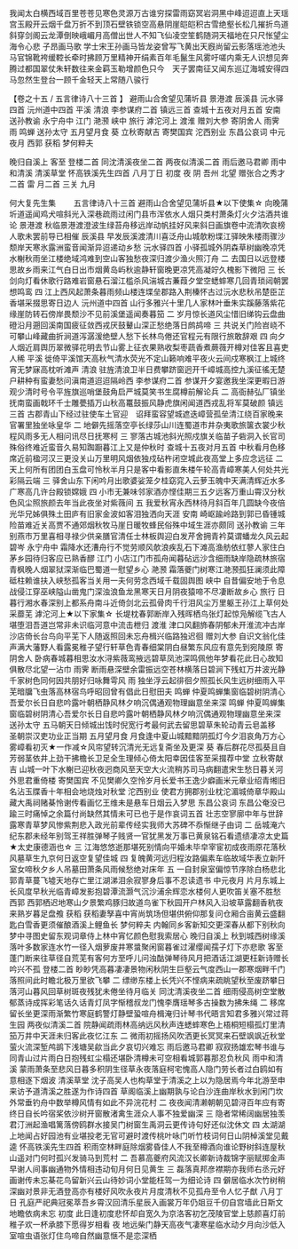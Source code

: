 <!-- { "loadSidebar": true } -->
我闻太白横西域百里苍苍见寒色灵源万古谁穷探雷雨窈冥岩洞黑中峰迢迢直上天瑶宫玉殿开云烟千盘万折不到顶石壁铁锁空高悬阴崖皑皑积古雪绝壑长松几摧折鸟道斜穿剑阁云龙潭倒映峨嵋月高僧出世人不知飞仙凌空笙鹤随洞天福地在只尺怅望尘海令心悲
子昂画马歌 
学士宋王孙画马皆龙姿曾写飞黄出天廐尚留云影落瑶池池头马官锦靴袴缓鞚长牵时拂顾万里精神开绢素百年毛鬣生风雾吁嗟内乘无人识想见奔腾过都国翠仗朱轩数往来金羁玉勒增颜色只今　天子罢南征又闻东巡辽海城安得四马忽然生登台一顾千金轻天上常随八骏行

【卷之十五 / 五言律诗八十三首 】
避雨山合舍望见蒲圻县 
景港渡
辰溪县
沅水驿四首
沅州道中四首 
平溪 
清浪 
李参谋府二首 
镇远三首 
查城十五夜对月五首
安南 
送孙教谕 
永宁舟中
江门 
滟滪 
峡中 
旅行 
滹沱河上 
渡淮 
赠刘大参 
寄阴舍人 
雨霁 
雨
鸣蝉 
送孙太守 
五月望月食
葵
立秋寄献吉
寄樊国宾 
沱西别业 
东昌公哀词
中元夜月 
西郭 
获稻 
梦何粹夫 

晚归自溪上
客至 
登楼二首 
同沈清溪夜坐二首 
两夜似清溪二首
雨后邀马君卿 
雨中和清溪
清溪草堂 
怀高铁溪先生四首 
八月丁日 
初度 
夜
阴
吾州 
北望 
赠张合之秀才二首 
雷
月二首
三关 
九月

何大复先生集 　　五言律诗八十三首
避雨山合舍望见蒲圻县★以下使集☆
向晚蒲圻道遥闻鸡犬喧斜光入深巷疏雨过闲门县市浑依水人烟只类村萧条灯火夕沽酒共谁论
景港渡 
秋临景港渡澄波生绿苔舟移远岸动帆挂好风来斜日画旗卷中流清吹哀榜人歌未罢前导已相催
辰溪县 
早发辰溪渡清川喜泛舟山城欹粉堞江驿映朱楼雨骤沙颓岸天寒氷露洲蛮音闻渐异迢递动乡愁
沅水驿四首 
小驿孤城外阴森草树幽晚凉凭水榭秋雨坐江楼绝域鸿难到空山客独愁夜深归渡少渔火照汀舟
二 去国日以远登楼思故乡雨来江气白日出市烟黄岛屿秋逾静轩窗晚更凉凭高凝竚久槐影下微阳
三 长剑向灯看休歌行路难岩窗悬石溜江槛杀风湍城古蒹葭夕堂空蟋蟀寒几回青琐闼朝罢想鸣鸾
四 江上西风起萧条暮雨频山楼连堞垒郡路入荆榛怀古过沅水悲秋吊楚臣芷香堪采掇思寄日边人
沅州道中四首
山行多雅兴十里几人家林叶垂朱实蹊藤落紫花缘崖防转石傍岸畏颓沙不见前溪堡遥闻奏暮笳
二 岁月惊长道风尘惜旧绨钩云盘曲磴沿月遡回溪南国疲征敛西戎厌鼓鼙山深正愁绝落日鹧鸪啼
三 共说关门险岧峣不可攀山峰藏曲折涧道泻潺湲绝壁人愁下长林鸟倦还官程元有限行旅敢辞艰
四 向夕人烟近肩舆历翠微驿花明去节山雾上征衣果熟收梨枣蔬香煮蕨薇开樽对佳客且喜吏人稀
平溪
徙倚平溪馆天高秋气清水荧光不定山籁响难平夜火云间戍寒枫江上城终宵无梦寐高枕听滩声
清浪
驻旌清浪卫半日费攀跻窗迥开千嶂城高控九溪征徭无楚户耕种有蛮妻愁问滇南道迢迢隔岭西
李参谋府二首
参谋开夕宴邀我坐深更暇日游观少清时号令平旌旗巡哨堡鼓角启严城莫笑书生腐樽前解论兵
二 高衙赫弘厂镇坐抚南蛮画戟环千士雕甍插万山秋高鼍鼓振风静虎旗闲闻道西戎乱将军莫破颜
镇远三首
古郡青山下经过驻使车土官迎　诏拜蛮容望城遮迭嶂营孤垒清江绕百家晚来官署里独坐咏皇华
二 地僻先摇落空亭长绿莎山川连蜀道市井杂夷歌旅箧衣裳少秋程风雨多无人相问讯尽日抚寒柯
三 寥落古城池斜光照戍旗关临苗子砦洞入长官司殊俗终难近蛮音久易知踟蹰暮江上又是仲秋时
查城十五夜对月五首
中秋看月色移席近前楹河汉三更没关山万里明风烟依独戍砧杵闭空城此夜高堂上多应念远征
二 天上何所有团团白玉盘可怜秋半月只是客中看影直朱楼午轮高青嶂寒美人何处共光彩隔云端
三 驿舍山东下闲吟月出歌婆娑笼夕桂窈窕入云萝玉魄中天满清辉近水多广寒高几许台殿锁嫦娥
四 小市无兼味邻家酒亦悭佳期三五夕远客万重山霄汉分秋色风尘照旅颜去年当此夜坐对紫薇间
五 我爱秋宵永西林待月斜百年几圆缺今夜倍光华兄姊俱殊土田庐有旧家金波如客泪独洒向天涯
安南
崎岖踰岭路到郭已昏锺城险苗难近关高贾不通郊烟秋牧马崖日暖牧蜂民俗殊中域生涯亦颇同
送孙教谕
三年别燕市万里喜相寻禄少供亲膳官清任士林板舆迎白发芹舍拥青衿莫谓蟠龙久风云起碧岑
永宁舟中
霜降水还漕舟行不觉劳顺风欹浪疾乱石下滩高渔舫依红蓼人家住白茅乡园待归客应已熟香醪
江门
小店江门市孤舟闻暮砧远沙含细雨缺岸隐疏林旅宿青枫晚人烟翠狱深渐临巴蜀道一慰望乡心
滟滪
霜落夔门树寒江滟滪孤狂澜须此障砥柱赖谁扶入峡愁孤客当关用一夫何劳念西域千载固舆图
峡中
自昔偏安地于令息战侵江穿巫峡隘山凿鬼门深浊浪鱼龙黑寒天日月阴夜猿啼不尽凄断故乡心
旅行
日暮行湘水春深别上都系舟南斗近倚剑北云孤骨肉千行泪风尘万里躯王孙江上草何处采蘼芜
滹沱河上★以下家集☆
长堤枕春郭断岸入残晖栖鸟张灯起惊凫解缆飞古人堪堕泪吾道岂常非未识临河意中流击枻归
渡淮
津口风翻斾春阴郁未开淮流冲古岸沙店倚长台鸟向平芜下人随返照回未忘舟楫兴临路独迟徊
赠刘大参
自识文翁化佳声满大藩野人看露冕稚子望行轩草色青春细棠阴白昼繁东风应有意先到宛陵原
寄阴舍人
卧病春城暮相思汝水浔紫薇鸾掖远碧草凤池深鸣佩他年梦看花此日心故知俱散尽北望一沾巾
雨霁
断雨悬深壁余雷振远空苍林横落日碧涧下残虹万井波光静千家树色同何因共朋好归咏舞雩风
雨
独坐浮云起徘徊夕照孤长风生远树细雨入平芜暗牖飞虫落高林宿鸟呼昭回曾有倡此日慰田夫
鸣蝉
仲夏鸣蝉集窗临碧树阴清心吾爱尔长日自悲吟露叶朝栖静风林夕响沉偶通观物理幽意坐来深
鸣蝉
仲夏鸣蝉集窗临碧树阴清心吾爱尔长日自悲吟露叶朝栖静风林夕响沉偶通观物理幽意坐来深
送孙太守
五马朝天日倾城出饯时倪宽行考最何武去留思碧草朱轮动青云皂盖移　圣朝崇汉吏功业正当期
五月望月食 
月食逢中夏山城黯黯阴孤灯今夕泪哀角万方心雾嶂看初灭★一作减☆风帘望转沉清光无远复斋坐及更深
葵 
春后群花尽孤葵且自芳弱茎依井上劲干拂檐长卫足全生理倾心倚太阳幸因佳客至采掇荐中堂
立秋寄献吉 
山城一叶下水榭已迎秋夜迥商风至天空大火流稍苏司马病翻遣宋生愁日暮关河外思君重倚楼
寄樊国宾
不见樊卿久空怜岁月长爱书王逸少癖画米元章业绍青缃旧名沾玉牒香十年相会地烧烛对秋堂
沱西别业
使君方拥郡别业枕沱湄城倚章华殿山藏大禹祠赌棊怜谢传看画忆王维未是悬车日烟云入梦思
东昌公哀词 
东昌公奄没已踰三时痛悼之余篇付尚缺然其情未可已也于是作哀词五首
壮志空寥廓中年与世辞露寒青草梦风惨紫荆悲入政光前辈传经实我师大苏碑不忝惭继子由词
二 岳城淹六纪东郡未经年别驾王祥胜弹琴子贱贤一官犹黑发万事已黄泉铭石看遗绩凄凉太史篇★太史康德涵也☆
三 江海悠悠逝那堪死别情向平婚未毕皁宰宦初成夜雨原花落秋风墓草生九京何日返空复望佳城
四 复魄黄河远归程汝路偏素车临故域华表立新阡室女啼秋夕乡人吊墓田萧条风雨候愁绝对床年
五 一自封泉室偏惊节序除白杨悲北郭青草蔓飞墟天地存亡里江湖涕泪余寂寥身后事不忍读遗书
中元夜月
片月东城上长风度早秋光临青嶂发影抱碧潭流灏气沉沙浦余辉恋水楼何人更吹笛关塞不胜愁
西郭
西郭栖迟地寒山夕景繁鸡豚归故道鸟雀下秋园开户林风入沿坡草露翻香秔夜来熟岁暮足盘飧
获稻
获稻妻孥喜中宵尚筑场但堪供俯仰那复问仓厢合亩黄云盛翻匙白雪香更须催酿酒溪上鲤鱼长
梦何粹夫
内翰同乡客新知交更深春从都下别秋向梦中寻图史留东观词章侍上林中宵忆颜色慰我索居心
晚归自溪上 
秋到城西树缘溪落叶多数家连水竹一径入烟萝废井寒螀聚闲窗暮雀过濯缨闻孺子灯下亦悲歌
客至
蓬门断来往草径自荒芜有客何方至呼儿问浊酤弹琴待风月把酒话江湖更枉新诗赠长吟兴不孤
登楼二首
眇眇凭高暮凄凄景物闲秋阴生巨壑云气度西山一郡寒烟畔千门落照间此时瞻北极万里欲飞攀
二 缥缈东楼上长凭兴不悭病来疏眺望秋至废跻攀日落河山暮风回草树斑夜残犹未倦坐待月临关
同沈清溪夜坐二首
细雨侵高树空堂散郁蒸诗成挥彩笔话久话青灯凤字惭稽叔龙门愧李膺瑶琴多古操数为拂朱绳
二 移席留长坐更深雨渐繁竹寒庭鹤警灯静壁蛩喧舟楫淹归计琴书代晤言知君多雅兴常过蒋生园
两夜似清溪二首
院静闻疏雨林高纳远风秋声连蟋蟀寒色上梧桐短榻孤灯里清笳万井中天涯未归客此夜忆江东
二 微雨初摇扬风吹洒更长冥冥来石壁飒飒近秋堂萤火流深堑鸬鹚下浅塘吴歈当此夕哀切兴难忘
雨后邀马君卿
寂寂扬雄宏琴书谁与同青山过片雨白日抱残虹尘榻还堪卧清樽未可空相看城郭暮那忍负秋风
雨中和清溪 
蒙雨萧条至悲风日暮多积阴生径草永夜落庭柯宅愧高人隐门劳长者过白鸥如有意相逐下烟波
清溪草堂
沈子高吴人也构草堂于清溪之上以为隐居焉今年北游至申来访予道清溪之胜遂为作诗四首
草阁临溪上幽期孰与论白沙连曲岸秋水到闲门坎外常垂钓舟中数举樽风情有如此不异浣花村
二 夜夜闻清濑朝朝见碧浔百年应有寄终日自长吟宿桨依沙树开窗散渚禽生涯众人事不独爱幽深
三 隐者常稀阔幽居独羡君汀洲起渔唱篱落傍鸥群水接吴门树窗生禹洞云更传诗句好还似沈休文
四 太湖湖上地闻占好园池有业堪投老无官可避时渡传桃叶咏门听竹枝词何日山阴棹溪堂见戴逵
怀高铁溪先生四首
积雨空林畔庭除烟雾昏佳人不我至樽酒向谁论野树斜连屋秋山遥对门何时孤兴发骑马到荒村
二 吾慕高夔府风流汉长卿新诗裁锦字丽赋掷金声早谢人间事幽通物外情相违动旬月何日见黄生
三 磊落真邦彦襟期亦我师右丞元好画谢传未忘棊花鸟留新兴云山待妙词小堂能枉驾一为细论诗
四 僻居临水次竹树稍深幽对景非无酒登高亦有楼好风吹永夜片月度清秋不见孤舟至令人忆子猷
八月丁日
孔庭严祀典冠冕萃吾乡霄汉回清乐星辰入画裳万年仍爼豆千仞自宫墙此日斯文地瞻依病未忘
初度
此日逢初度悲怀却自宽久为京洛客初乞茂陵官堂上慈颜喜灯前稚子欢一杯承膝下愿得岁相看
夜 
地远柴门静天高夜气凄寒星临水动夕月向沙低入室喧虫语张灯住鸟啼自然幽意惬不是恋深栖
